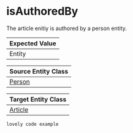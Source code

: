 # isAuthoredBy
 
The article enitiy is authored by a person entity.

| Expected Value |        
| ------------- |
| Entity          | 


| Source Entity Class |        
| ------------- |
| [Person](class_person.md)         | 


| Target Entity Class |        
| ------------- |
| [Article](class_article.md)  | 

```
lovely code example 
```